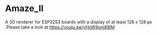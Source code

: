 # Amaze_II
A 3D renderer for ESP32S3 boards with a display of at least 128 x 128 px .Please take a look at https://youtu.be/yHnW9om89lM
